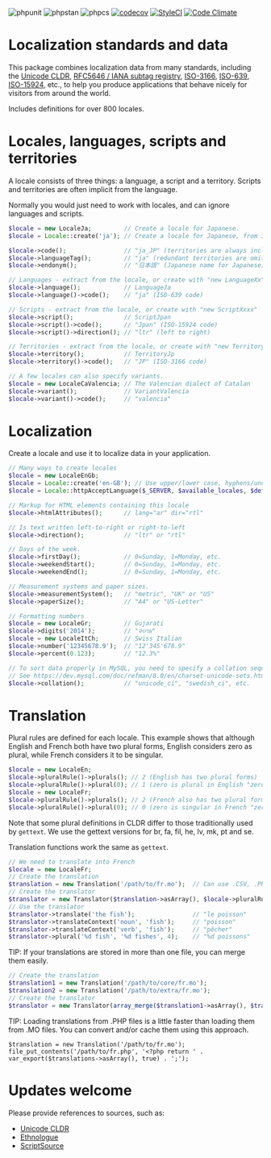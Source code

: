 ![phpunit](https://github.com/fisharebest/localization/actions/workflows/phpunit.yaml/badge.svg)
![phpstan](https://github.com/fisharebest/localization/actions/workflows/phpstan.yaml/badge.svg)
![phpcs](https://github.com/fisharebest/localization/actions/workflows/phpcs.yaml/badge.svg)
[![codecov](https://codecov.io/gh/fisharebest/localization/branch/1.x/graph/badge.svg?token=UDp7YBTkRR)](https://codecov.io/gh/fisharebest/localization)
[![StyleCI](https://github.styleci.io/repos/25974036/shield)](https://github.styleci.io/repos/25974036)
[![Code Climate](https://codeclimate.com/github/fisharebest/localization/badges/gpa.svg)](https://codeclimate.com/github/fisharebest/localization)

Localization standards and data
===============================

This package combines localization data from many standards, including
the [Unicode CLDR](http://cldr.unicode.org),
[RFC5646 / IANA subtag registry](https://tools.ietf.org/html/rfc5646),
[ISO-3166](https://en.wikipedia.org/wiki/ISO_3166),
[ISO-639](https://en.wikipedia.org/wiki/ISO_639),
[ISO-15924](http://unicode.org/iso15924/),
etc., to help you produce applications that behave nicely for visitors from
around the world.

Includes definitions for over 800 locales.

Locales, languages, scripts and territories
===========================================

A locale consists of three things: a language, a script and a territory.
Scripts and territories are often implicit from the language.

Normally you would just need to work with locales, and can ignore
languages and scripts.

``` php
$locale = new LocaleJa;         // Create a locale for Japanese.
$locale = Locale::create('ja'); // Create a locale for Japanese, from its code.

$locale->code();                // "ja_JP" (territories are always included in locale codes)
$locale->languageTag();         // "ja" (redundant territories are omitted in tags)
$locale->endonym();             // "日本語" (Japanese name for Japanese)

// Languages - extract from the locale, or create with "new LanguageXx"
$locale->language();            // LanguageJa
$locale->language()->code();    // "ja" (ISO-639 code)

// Scripts - extract from the locale, or create with "new ScriptXxxx"
$locale->script();              // ScriptJpan
$locale->script()->code();      // "Jpan" (ISO-15924 code)
$locale->script()->direction(); // "ltr" (left to right)

// Territories - extract from the locale, or create with "new TerritoryXx"
$locale->territory();           // TerritoryJp
$locale->territory()->code();   // "JP" (ISO-3166 code)

// A few locales can also specify variants.
$locale = new LocaleCaValencia; // The Valencian dialect of Catalan
$locale->variant();             // VariantValencia
$locale->variant()->code();     // "valencia"
```

Localization
============

Create a locale and use it to localize data in your application.

``` php
// Many ways to create locales
$locale = new LocaleEnGb;
$locale = Locale::create('en-GB'); // Use upper/lower case, hyphens/underscores/@
$locale = Locale::httpAcceptLanguage($_SERVER, $available_locales, $default_locale);

// Markup for HTML elements containing this locale
$locale->htmlAttributes();      // lang="ar" dir="rtl"

// Is text written left-to-right or right-to-left
$locale->direction();           // "ltr" or "rtl"

// Days of the week.
$locale->firstDay();            // 0=Sunday, 1=Monday, etc.
$locale->weekendStart();        // 0=Sunday, 1=Monday, etc.
$locale->weekendEnd();          // 0=Sunday, 1=Monday, etc.

// Measurement systems and paper sizes.
$locale->measurementSystem();   // "metric", "UK" or "US"
$locale->paperSize();           // "A4" or "US-Letter"

// Formatting numbers
$locale = new LocaleGr;         // Gujarati
$locale->digits('2014');        // "૨૦૧૪"
$locale = new LocaleItCh;       // Swiss Italian
$locale->number('12345678.9');  // "12'345'678.9"
$locale->percent(0.123);        // "12.3%"

// To sort data properly in MySQL, you need to specify a collation sequence.
// See https://dev.mysql.com/doc/refman/8.0/en/charset-unicode-sets.html
$locale->collation();           // "unicode_ci", "swedish_ci", etc.
```

Translation
===========

Plural rules are defined for each locale.  This example shows that although
English and French both have two plural forms, English considers zero as plural,
while French considers it to be singular.

``` php
$locale = new LocaleEn;
$locale->pluralRule()->plurals(); // 2 (English has two plural forms)
$locale->pluralRule()->plural(0); // 1 (zero is plural in English "zero apples")
$locale = new LocaleFr;
$locale->pluralRule()->plurals(); // 2 (French also has two plural forms)
$locale->pluralRule()->plural(0); // 0 (zero is singular in French "zero apple")
```

Note that some plural definitions in CLDR differ to those traditionally used by
`gettext`.  We use the gettext versions for br, fa, fil, he, lv, mk, pt and se.

Translation functions work the same as `gettext`.

``` php
// We need to translate into French
$locale = new LocaleFr;
// Create the translation
$translation = new Translation('/path/to/fr.mo');  // Can use .CSV, .PHP, .PO and .MO files
// Create the translator
$translator = new Translator($translation->asArray(), $locale->pluralRule());
// Use the translator
$translator->translate('the fish');                // "le poisson"
$translator->translateContext('noun', 'fish');     // "poisson"
$translator->translateContext('verb', 'fish');     // "pêcher"
$translator->plural('%d fish', '%d fishes', 4);    // "%d poissons"
```

TIP: If your translations are stored in more than one file, you can merge them easily.

```php
// Create the translation
$translation1 = new Translation('/path/to/core/fr.mo');
$translation2 = new Translation('/path/to/extra/fr.mo');
// Create the translator
$translator = new Translator(array_merge($translation1->asArray(), $translation2->asArray()), $locale->pluralRule());
```

TIP: Loading translations from .PHP files is a little faster than loading them from .MO files.
You can convert and/or cache them using this approach.

```
$translation = new Translation('/path/to/fr.mo');
file_put_contents('/path/to/fr.php', '<?php return ' . var_export($translations->asArray(), true) . ';');
```

Updates welcome
===============

Please provide references to sources, such as:

* [Unicode CLDR](https://cldr.unicode.org/)
* [Ethnologue](https://www.ethnologue.com)
* [ScriptSource](https://www.scriptsource.org)
